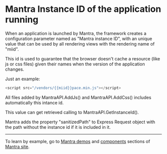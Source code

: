 # Mantra Instance ID of the application running

When an application is launched by Mantra, the framework creates a configuration parameter named as "Mantra instance ID", with an unique value that can be used by all rendering views with the rendering name of "miid".

This id is used to guarantee that the browser doesn't cache a resource (like js or css files) given their names when the version of the application changes.

Just an example:

```js
<script src="/vendors/{{miid}}pace.min.js"></script>
```

All files added by MantraAPI.AddJs() and MantraAPI.AddCss() includes automatically this intance id.

This value can get retrieved calling to MantraAPI.GetInstanceId().

Mantra adds the property "sanitizedPath" to Express Request object with the path without the instance id if it is included in it.

***
To learn by example, go to [Mantra demos](https://www.mantrajs.com/mantrademos/showall) and [components](https://www.mantrajs.com/marketplacecomponent/components) sections of [Mantra site](https://www.mantrajs.com).